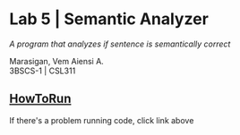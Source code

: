 # Lab 5 | Semantic Analyzer
*A program that analyzes if sentence is semantically correct*

Marasigan, Vem Aiensi A. <br>
3BSCS-1 | CSL311 <br>

## <a href = "https://github.com/VemAiensi/SoftEng1/blob/main/RunCode/HowToRunCodeIntelliJ.md">HowToRun</a>
If there's a problem running code, click link above
